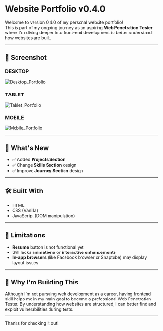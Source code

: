 # Website Portfolio v0.4.0

Welcome to version 0.4.0 of my personal website portfolio!  
This is part of my ongoing journey as an aspiring **Web Penetration Tester** where I'm diving deeper into front-end development to better understand how websites are built.

---

## 📸 Screenshot

### DESKTOP
![Desktop_Portfolio](https://github.com/user-attachments/assets/cb0ffd4e-f567-421b-b1e9-a4433a30fac5)

### TABLET
![Tablet_Portfolio](https://github.com/user-attachments/assets/e319b8f2-9f02-41b2-a4af-8ec23bc7c3eb)

### MOBILE
![Mobile_Portfolio](https://github.com/user-attachments/assets/36d71952-de18-4cbf-b0db-56841c20ff10)

---

## 📌 What's New

- ✅ Added **Projects Section**
- ✅ Change **Skills Section** design
- ✅ Improve **Journey Section** design
  
---

## 🛠️ Built With

- HTML
- CSS (Vanilla)
- JavaScript (DOM manipulation)
  
---

## 🚧 Limitations

- **Resume** button is not functional yet
- Still lacks **animations** or **interactive enhancements**
- **In-app browsers** (like Facebook browser or Snaptube) may display layout issues

---

## 🙌 Why I'm Building This

Although I’m not pursuing web development as a career, having frontend skill helps me in my main goal to become a professional Web Penetration Tester. By understanding how websites are structured, I can better find and exploit vulnerabilities during tests.

---

Thanks for checking it out!
